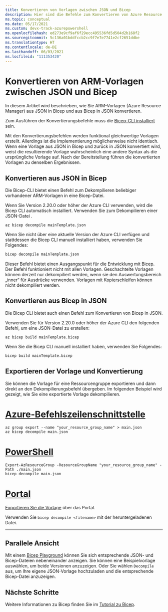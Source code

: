 ```yaml
---
title: Konvertieren von Vorlagen zwischen JSON und Bicep
description: Hier sind die Befehle zum Konvertieren von Azure Resource Manager-Vorlagen aus Bicep in JSON und aus JSON in Bicep beschrieben.
ms.topic: conceptual
ms.date: 05/17/2021
ms.custom: devx-track-azurepowershell
ms.openlocfilehash: ed273e9cf9af6f29ecc495536fd5d504d2b168f2
ms.sourcegitcommit: 5c136a01bddfccb2cc9f7e7e7741e2cf2651ddbe
ms.translationtype: HT
ms.contentlocale: de-DE
ms.lasthandoff: 06/03/2021
ms.locfileid: "111353420"
---
```

# <a name="converting-arm-templates-between-json-and-bicep"></a>Konvertieren von ARM-Vorlagen zwischen JSON und Bicep

In diesem Artikel wird beschrieben, wie Sie ARM-Vorlagen (Azure Resource Manager) aus JSON in Bicep und aus Bicep in JSON konvertieren.

Zum Ausführen der Konvertierungsbefehle muss die [Bicep-CLI installiert](bicep-install.md) sein.

Mit den Konvertierungsbefehlen werden funktional gleichwertige Vorlagen erstellt. Allerdings ist die Implementierung möglicherweise nicht identisch. Wenn eine Vorlage aus JSON in Bicep und zurück in JSON konvertiert wird, weist die resultierende Vorlage wahrscheinlich eine andere Syntax als die ursprüngliche Vorlage auf. Nach der Bereitstellung führen die konvertierten Vorlagen zu denselben Ergebnissen.

## <a name="convert-from-json-to-bicep"></a>Konvertieren aus JSON in Bicep

Die Bicep-CLI bietet einen Befehl zum Dekompilieren beliebiger vorhandener ARM-Vorlagen in eine Bicep-Datei.

Wenn Sie Version 2.20.0 oder höher der Azure CLI verwenden, wird die Bicep CLI automatisch installiert. Verwenden Sie zum Dekompilieren einer JSON-Datei .

```azurecli
az bicep decompile mainTemplate.json
```

Wenn Sie nicht über eine aktuelle Version der Azure CLI verfügen und stattdessen die Bicep CLI manuell installiert haben, verwenden Sie Folgendes:

```bash
bicep decompile mainTemplate.json
```

Dieser Befehl bietet einen Ausgangspunkt für die Entwicklung mit Bicep. Der Befehl funktioniert nicht mit allen Vorlagen. Geschachtelte Vorlagen können derzeit nur dekompiliert werden, wenn sie den Auswertungsbereich „inner“ für Ausdrücke verwenden. Vorlagen mit Kopierschleifen können nicht dekompiliert werden.

## <a name="convert-from-bicep-to-json"></a>Konvertieren aus Bicep in JSON

Die Bicep CLI bietet auch einen Befehl zum Konvertieren von Bicep in JSON. 

Verwenden Sie für Version 2.20.0 oder höher der Azure CLI den folgenden Befehl, um eine JSON-Datei zu erstellen:

```azurecli
az bicep build mainTemplate.bicep
```

Wenn Sie die Bicep CLI manuell installiert haben, verwenden Sie Folgendes:

```bash
bicep build mainTemplate.bicep
```

## <a name="export-template-and-convert"></a>Exportieren der Vorlage und Konvertierung

Sie können die Vorlage für eine Ressourcengruppe exportieren und dann direkt an den Dekompilierungsbefehl übergeben. Im folgenden Beispiel wird gezeigt, wie Sie eine exportierte Vorlage dekompilieren.

# <a name="azure-cli"></a>[Azure-Befehlszeilenschnittstelle](#tab/azure-cli)

```azurecli
az group export --name "your_resource_group_name" > main.json
az bicep decompile main.json
```

# <a name="powershell"></a>[PowerShell](#tab/azure-powershell)

```azurepowershell
Export-AzResourceGroup -ResourceGroupName "your_resource_group_name" -Path ./main.json
bicep decompile main.json
```

# <a name="portal"></a>[Portal](#tab/azure-portal)

[Exportieren Sie die Vorlage](export-template-portal.md) über das Portal.

Verwenden Sie `bicep decompile <filename>` mit der heruntergeladenen Datei.

---

## <a name="side-by-side-view"></a>Parallele Ansicht

Mit einem [Bicep Playground](https://aka.ms/bicepdemo) können Sie sich entsprechende JSON- und Bicep-Dateien nebeneinander anzeigen. Sie können eine Beispielvorlage auswählen, um beide Versionen anzuzeigen. Oder Sie wählen `Decompile` aus, um Ihre eigene JSON-Vorlage hochzuladen und die entsprechende Bicep-Datei anzuzeigen.

## <a name="next-steps"></a>Nächste Schritte

Weitere Informationen zu Bicep finden Sie im [Tutorial zu Bicep](./bicep-tutorial-create-first-bicep.md).
